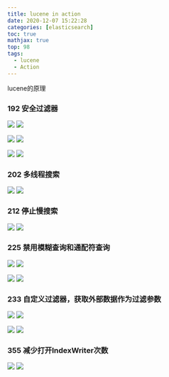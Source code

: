 ```yaml
---
title: lucene in action
date: 2020-12-07 15:22:28
categories: [elasticsearch]
toc: true
mathjax: true
top: 98
tags:
  - lucene
  - Action
---
```


lucene的原理

<!-- more -->

### 192 安全过滤器

![](/images/lucene-in-action/1.bmp)
![](lucene-in-action/1.bmp)

![](/images/lucene-in-action/2.bmp)
![](lucene-in-action/2.bmp)

![](/images/lucene-in-action/3.bmp)
![](lucene-in-action/3.bmp)

### 202 多线程搜索

![](/images/lucene-in-action/4.bmp)
![](lucene-in-action/4.bmp)

### 212 停止慢搜索

![](/images/lucene-in-action/5.bmp)
![](lucene-in-action/5.bmp)

### 225 禁用模糊查询和通配符查询

![](/images/lucene-in-action/6.bmp)
![](lucene-in-action/6.bmp)

![](/images/lucene-in-action/7.bmp)
![](lucene-in-action/7.bmp)

### 233 自定义过滤器，获取外部数据作为过滤参数

![](/images/lucene-in-action/8.bmp)
![](lucene-in-action/8.bmp)

![](/images/lucene-in-action/9.bmp)
![](lucene-in-action/9.bmp)

### 355 减少打开IndexWriter次数

![](/images/lucene-in-action/10.bmp)
![](lucene-in-action/10.bmp)